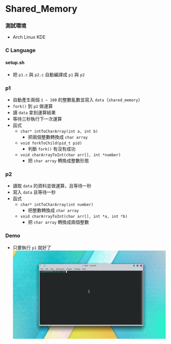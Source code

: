 # Shared_Memory
### 測試環境
* Arch Linux KDE

### C Language
#### setup.sh
* 把 `p1.c` 與 `p2.c` 自動編譯成 `p1` 與 `p2`

### p1
* 自動產生兩個 `1 ~ 100` 的整數亂數並寫入 `data`（`shared_memory`）
* `fork()` 到 `p2` 做運算
* 讀 `data` 拿到運算結果
* 等待三秒執行下一次運算
* 函式
	* `char* intToCharArray(int a, int b)`
		- 把兩個整數轉換成 `char array`
	* `void forkToChild(pid_t pid)`
		- 判斷 `fork()` 有沒有成功
	* `void charArrayToInt(char arr[], int *number)`
		- 把 `char array` 轉換成整數形態

### p2
* 讀取 `data` 的資料並做運算，且等待一秒
* 寫入 `data` 且等待一秒
* 函式
	* `char* intToCharArray(int number)`
		- 把整數轉換成 `char array`
	* `void charArrayToInt(char arr[], int *a, int *b)`
		- 把 `char array` 轉換成兩個整數

### Demo
* 只要執行 `p1` 就好了
![demo](result.gif)
